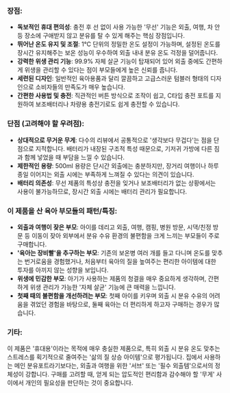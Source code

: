 ### **장점:**

- **독보적인 휴대 편의성**: 충전 후 선 없이 사용 가능한 '무선' 기능은 외출, 여행, 차 안 등 장소에 구애받지 않고 분유를 탈 수 있게 해주는 핵심 장점입니다.
- **뛰어난 온도 유지 및 조절**: 1℃ 단위의 정밀한 온도 설정이 가능하며, 설정된 온도를 장시간 유지해주는 보온 성능이 우수하여 외출 내내 분유 온도 걱정을 덜어줍니다.
- **강력한 위생 관리 기능**: 99.9% 자체 살균 기능이 탑재되어 있어 외출 중에도 간편하게 위생을 관리할 수 있다는 점이 부모들에게 높은 신뢰를 줍니다.
- **세련된 디자인**: 일반적인 육아용품과 달리 깔끔하고 고급스러운 텀블러 형태의 디자인으로 소비자들의 만족도가 매우 높습니다.
- **간편한 사용법 및 충전**: 직관적인 버튼 방식으로 조작이 쉽고, C타입 충전 포트를 지원하여 보조배터리나 차량용 충전기로도 쉽게 충전할 수 있습니다.

### **단점 (고려해야 할 우려점):**

- **상대적으로 무거운 무게**: 다수의 리뷰에서 공통적으로 '생각보다 무겁다'는 점을 단점으로 지적합니다. 배터리가 내장된 구조적 특성 때문으로, 기저귀 가방에 다른 짐과 함께 넣었을 때 부담을 느낄 수 있습니다.
- **제한적인 용량**: 500ml 용량은 단시간 외출에는 충분하지만, 장거리 여행이나 하루 종일 이어지는 외출 시에는 부족하게 느껴질 수 있다는 의견이 있습니다.
- **배터리 의존성**: 무선 제품의 특성상 충전을 잊거나 보조배터리가 없는 상황에서는 사용이 불가능하므로, 장시간 외출 시에는 배터리 관리가 필요합니다.

### **이 제품을 산 육아 부모들의 패턴/특징:**

- **외출과 여행이 잦은 부모**: 아이를 데리고 외출, 여행, 캠핑, 병원 방문, 시댁/친정 방문 등 이동이 잦아 외부에서 분유 수유 환경의 불편함을 크게 느끼는 부모들이 주로 구매합니다.
- **'육아는 장비빨'을 추구하는 부모**: 기존의 보온병 여러 개를 들고 다니며 온도를 맞추는 번거로움을 경험했거나, 처음부터 육아의 질을 높여주는 편리한 아이템에 대한 투자를 아끼지 않는 성향을 보입니다.
- **위생에 민감한 부모**: 아기가 사용하는 제품의 청결을 매우 중요하게 생각하며, 간편하게 위생 관리가 가능한 '자체 살균' 기능에 큰 매력을 느낍니다.
- **첫째 때의 불편함을 개선하려는 부모**: 첫째 아이를 키우며 외출 시 분유 수유의 어려움을 겪었던 경험을 바탕으로, 둘째 육아는 더 편리하게 하고자 구매하는 경우가 많습니다.

### **기타:**

이 제품은 '휴대용'이라는 목적에 매우 충실한 제품으로, 특히 외출 시 분유 온도 맞추는 스트레스를 획기적으로 줄여주는 '삶의 질 상승 아이템'으로 평가됩니다. 집에서 사용하는 메인 분유포트라기보다는, 외출과 여행을 위한 '서브' 또는 '필수 외출템'으로서의 정체성이 강합니다. 구매를 고려할 때, 얻게 되는 압도적인 편리함과 감수해야 할 '무게' 사이에서 개인의 필요성을 판단하는 것이 중요합니다.
